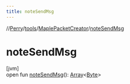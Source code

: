 ```yaml
---
title: noteSendMsg
---
```

//[Perry](../../../index.html)/[tools](../index.html)/[MaplePacketCreator](index.html)/[noteSendMsg](note-send-msg.html)



# noteSendMsg



[jvm]\
open fun [noteSendMsg](note-send-msg.html)(): [Array](https://kotlinlang.org/api/latest/jvm/stdlib/kotlin/-array/index.html)<[Byte](https://kotlinlang.org/api/latest/jvm/stdlib/kotlin/-byte/index.html)>




